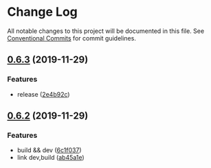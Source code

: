 # Change Log

All notable changes to this project will be documented in this file.
See [Conventional Commits](https://conventionalcommits.org) for commit guidelines.

## [0.6.3](https://github.com/ez-fe/ez/compare/v0.6.2...v0.6.3) (2019-11-29)


### Features

* release ([2e4b92c](https://github.com/ez-fe/ez/commit/2e4b92c48b720eecdbaf888eebff544535687413))





## [0.6.2](https://github.com/ez-fe/ez/compare/v0.6.1...v0.6.2) (2019-11-29)


### Features

* build && dev ([6c1f037](https://github.com/ez-fe/ez/commit/6c1f037040ba4b6f87fc691ba8320fef64054c2e))
* link dev,build ([ab45a1e](https://github.com/ez-fe/ez/commit/ab45a1eec78a3cd6f6179da7a6b888c57ada8b3f))
